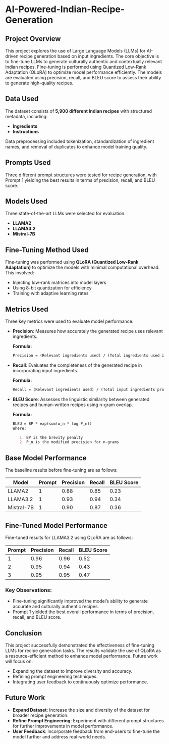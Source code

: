 # AI-Powered-Indian-Recipe-Generation

## Project Overview

This project explores the use of Large Language Models (LLMs) for AI-driven recipe generation based on input ingredients. The core objective is to fine-tune LLMs to generate culturally authentic and contextually relevant Indian recipes. Fine-tuning is performed using Quantized Low-Rank Adaptation (QLoRA) to optimize model performance efficiently. The models are evaluated using precision, recall, and BLEU score to assess their ability to generate high-quality recipes.

## Data Used

The dataset consists of **5,900 different Indian recipes** with structured metadata, including:

- **Ingredients**
- **Instructions**

Data preprocessing included tokenization, standardization of ingredient names, and removal of duplicates to enhance model training quality.

## Prompts Used

Three different prompt structures were tested for recipe generation, with Prompt 1 yielding the best results in terms of precision, recall, and BLEU score.

## Models Used

Three state-of-the-art LLMs were selected for evaluation:

- **LLAMA2**
- **LLAMA3.2**
- **Mistral-7B**

## Fine-Tuning Method Used

Fine-tuning was performed using **QLoRA (Quantized Low-Rank Adaptation)** to optimize the models with minimal computational overhead. This involved:

- Injecting low-rank matrices into model layers
- Using 8-bit quantization for efficiency
- Training with adaptive learning rates

## Metrics Used

Three key metrics were used to evaluate model performance:


- **Precision**: Measures how accurately the generated recipe uses relevant ingredients.

  **Formula:**
  ```markdown
  Precision = (Relevant ingredients used) / (Total ingredients used in the generated recipe)

- **Recall**: Evaluates the completeness of the generated recipe in incorporating input ingredients.

  **Formula:**
  ```markdown
  Recall = (Relevant ingredients used) / (Total input ingredients provided)

- **BLEU Score**: Assesses the linguistic similarity between generated recipes and human-written recipes using n-gram overlap.

  **Formula:**
  ```markdown
  BLEU = BP * exp(sum(w_n * log P_n))
  Where:

     1. BP is the brevity penalty
     2. P_n is the modified precision for n-grams

## Base Model Performance

The baseline results before fine-tuning are as follows:

| Model        | Prompt | Precision | Recall | BLEU Score |
|--------------|--------|-----------|--------|------------|
| LLAMA2       | 1      | 0.88      | 0.85   | 0.23       |
| LLAMA3.2     | 1      | 0.93      | 0.94   | 0.34       |
| Mistral-7B   | 1      | 0.90      | 0.87   | 0.36       |

## Fine-Tuned Model Performance

Fine-tuned results for LLAMA3.2 using QLoRA are as follows:

| Prompt | Precision | Recall | BLEU Score |
|--------|-----------|--------|------------|
| 1      | 0.96      | 0.96   | 0.52       |
| 2      | 0.95      | 0.94   | 0.43       |
| 3      | 0.95      | 0.95   | 0.47       |

### Key Observations:
- Fine-tuning significantly improved the model’s ability to generate accurate and culturally authentic recipes.
- Prompt 1 yielded the best overall performance in terms of precision, recall, and BLEU score.

## Conclusion

This project successfully demonstrated the effectiveness of fine-tuning LLMs for recipe generation tasks. The results validate the use of QLoRA as a resource-efficient method to enhance model performance. Future work will focus on:

- Expanding the dataset to improve diversity and accuracy.
- Refining prompt engineering techniques.
- Integrating user feedback to continuously optimize performance.

## Future Work

- **Expand Dataset**: Increase the size and diversity of the dataset for broader recipe generation.
- **Refine Prompt Engineering**: Experiment with different prompt structures for further improvements in model performance.
- **User Feedback**: Incorporate feedback from end-users to fine-tune the model further and address real-world needs.
